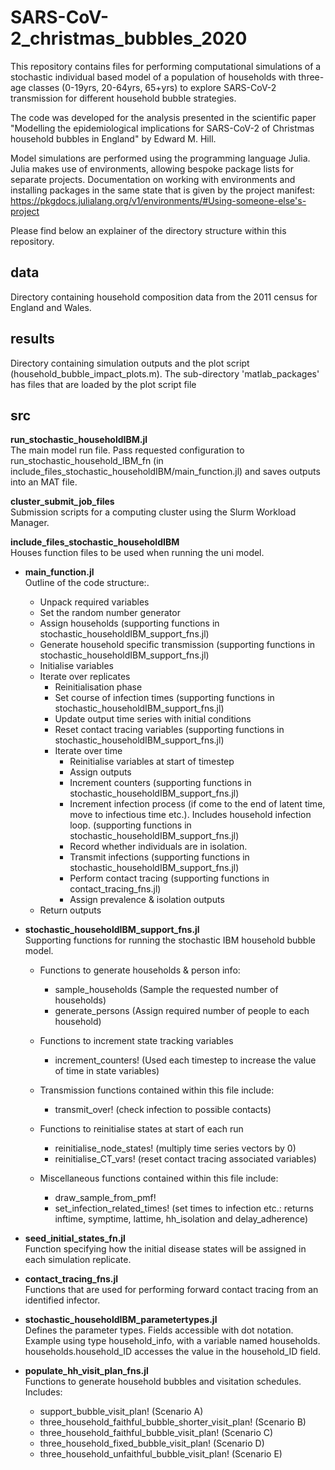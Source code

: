 # SARS-CoV-2_christmas_bubbles_2020

This repository contains files for performing computational simulations of a stochastic individual based model of a population of households with three-age classes (0-19yrs, 20-64yrs, 65+yrs) to explore SARS-CoV-2 transmission for different household bubble strategies.

The code was developed for the analysis presented in the scientific paper "Modelling the epidemiological implications for SARS-CoV-2 of Christmas household bubbles in England" by Edward M. Hill.

Model simulations are performed using the programming language Julia.
Julia makes use of environments, allowing bespoke package lists for separate projects. Documentation on working with environments and installing packages in the same state that is given by the project manifest: https://pkgdocs.julialang.org/v1/environments/#Using-someone-else's-project

Please find below an explainer of the directory structure within this repository.

## data
Directory containing household composition data from the 2011 census for England and Wales.

## results
Directory containing simulation outputs and the plot script (household_bubble_impact_plots.m). The sub-directory 'matlab_packages' has files that are loaded by the plot script file

## src

**run_stochastic_householdIBM.jl**  
The main model run file. Pass requested configuration to run_stochastic_household_IBM_fn (in include_files_stochastic_householdIBM/main_function.jl) and saves outputs into an MAT file.

**cluster_submit_job_files**  
Submission scripts for a computing cluster using the Slurm Workload Manager.

**include_files_stochastic_householdIBM**  
Houses function files to be used when running the uni model.


- **main_function.jl**   
    Outline of the code structure:.
    * Unpack required variables
    * Set the random number generator
    * Assign households (supporting functions in stochastic_householdIBM_support_fns.jl)
    * Generate household specific transmission (supporting functions in stochastic_householdIBM_support_fns.jl)
    * Initialise variables
    * Iterate over replicates
        - Reinitialisation phase
        - Set course of infection times (supporting functions in stochastic_householdIBM_support_fns.jl)
        - Update output time series with initial conditions
        - Reset contact tracing variables (supporting functions in stochastic_householdIBM_support_fns.jl)
        - Iterate over time
            - Reinitialise variables at start of timestep
            - Assign outputs
            - Increment counters (supporting functions in stochastic_householdIBM_support_fns.jl)
            - Increment infection process (if come to the end of latent time, move to infectious time etc.). Includes household infection loop. (supporting functions in stochastic_householdIBM_support_fns.jl)
            - Record whether individuals are in isolation.
            - Transmit infections (supporting functions in stochastic_householdIBM_support_fns.jl)
            - Perform contact tracing (supporting functions in contact_tracing_fns.jl)
            - Assign prevalence & isolation outputs
    * Return outputs

- **stochastic_householdIBM_support_fns.jl**   
    Supporting functions for running the stochastic IBM household bubble model.
    * Functions to generate households & person info:
        - sample_households (Sample the requested number of households)
        - generate_persons (Assign required number of people to each household)

    * Functions to increment state tracking variables
        - increment_counters! (Used each timestep to increase the value of time in state variables)

    * Transmission functions contained within this file include:
        - transmit_over!  (check infection to possible contacts)

    * Functions to reinitialise states at start of each run
        - reinitialise_node_states! (multiply time series vectors by 0)
        - reinitialise_CT_vars! (reset contact tracing associated variables)

    * Miscellaneous functions contained within this file include:
        - draw_sample_from_pmf!
        - set_infection_related_times! (set times to infection etc.: returns inftime, symptime, lattime, hh_isolation and delay_adherence)

- **seed_initial_states_fn.jl**   
    Function specifying how the initial disease states will be assigned in each simulation replicate.

- **contact_tracing_fns.jl**  
    Functions that are used for performing forward contact tracing from an identified infector.

- **stochastic_householdIBM_parametertypes.jl**  
    Defines the parameter types. Fields accessible with dot notation. Example using type household_info, with a variable named households. households.household_ID accesses the value in the household_ID field.    

- **populate_hh_visit_plan_fns.jl**  
    Functions to generate household bubbles and visitation schedules. Includes:
    * support_bubble_visit_plan! (Scenario A)
    * three_household_faithful_bubble_shorter_visit_plan! (Scenario B)
    * three_household_faithful_bubble_visit_plan! (Scenario C)
    * three_household_fixed_bubble_visit_plan! (Scenario D)
    * three_household_unfaithful_bubble_visit_plan! (Scenario E)
